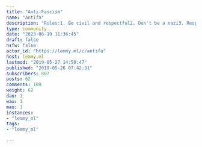 ```yaml
---
title: "Anti-Fascism" 
name: "antifa"
description: "Rules:1. Be civil and respectful2. Don't be a nazi3. Respect other opinions (not nazis though); argue about the point and not the person"
type: community
date: "2023-06-19 11:36:45"
draft: false
nsfw: false
actor_id: "https://lemmy.ml/c/antifa"
host: lemmy.ml
lastmod: "2019-05-27 14:50:47"
published: "2019-05-26 07:42:31"
subscribers: 807
posts: 62
comments: 109
weight: 62
dau: 1
wau: 1
mau: 1
instances:
- "lemmy_ml"
tags: 
- "lemmy_ml"

---
```

